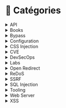 # 📂 Catégories

<details>

<summary>API</summary>

[exploitation-des-injections-sql-au-sein-de-la-clause-order-by.md](../mes-articles/2024/aout/exploitation-des-injections-sql-au-sein-de-la-clause-order-by.md "mention")

[hacking-apis-breaking-web-application-programming-interfaces.md](../livres/2022/hacking-apis-breaking-web-application-programming-interfaces.md "mention")

</details>

<details>

<summary>Books</summary>

[devsecops-developpez-et-administrez-vos-services-en-toute-securite.md](../livres/2023/devsecops-developpez-et-administrez-vos-services-en-toute-securite.md "mention")

[hacking-apis-breaking-web-application-programming-interfaces.md](../livres/2022/hacking-apis-breaking-web-application-programming-interfaces.md "mention")

[parution-de-mon-livre-securite-des-applications-web-strategies-offensives-et-defensives.md](../mes-articles/2024/juin/parution-de-mon-livre-securite-des-applications-web-strategies-offensives-et-defensives.md "mention")

[practical-web-penetration-testing.md](../livres/2018/practical-web-penetration-testing.md "mention")

[web-hacking-101-how-to-make-money-hacking-ethically.md](../livres/2018/web-hacking-101-how-to-make-money-hacking-ethically.md "mention")

</details>

<details>

<summary>Bypass</summary>

[bypass-de-validation-durl-et-embedded-credentials-cote-front.md](../mes-articles/2024/avril/bypass-de-validation-durl-et-embedded-credentials-cote-front.md "mention")

[dompurify-3.0.9-bypass-node-type-confusion.md](../mes-articles/2024/mai/dompurify-3.0.9-bypass-node-type-confusion.md "mention")

[dompurify-3.0.10-bypass-confusion-nodename-and-cdata.md](../mes-articles/2024/mai/dompurify-3.0.10-bypass-confusion-nodename-and-cdata.md "mention")

</details>

<details>

<summary>Configuration</summary>

[fonctionnement-de-lentete-http-strict-transport-security-header-hsts.md](../mes-articles/2023/fevrier/fonctionnement-de-lentete-http-strict-transport-security-header-hsts.md "mention")

[fonctionnement-de-lentete-x-content-type-options-contournement-de-csp.md](../mes-articles/2023/mars/fonctionnement-de-lentete-x-content-type-options-contournement-de-csp.md "mention")

</details>

<details>

<summary>CSS Injection</summary>

[les-injections-css-attribute-selector.md](../mes-articles/2022/novembre/les-injections-css-attribute-selector.md "mention")

[les-injections-css-regle-font-face-et-descripteur-unicode.md](../mes-articles/2022/novembre/les-injections-css-regle-font-face-et-descripteur-unicode.md "mention")

[les-injections-css-regle-import.md](../mes-articles/2022/decembre/les-injections-css-regle-import.md "mention")

[les-injections-css-scroll-to-text-fragment.md](../mes-articles/2022/decembre/les-injections-css-scroll-to-text-fragment.md "mention")

</details>

<details>

<summary>CVE</summary>

[cve-2023-42282.md](../cve/2023/cve-2023-42282.md "mention")

[cve-2022-32442.md](../cve/2022/cve-2022-32442.md "mention")

[cve-2022-32444.md](../cve/2022/cve-2022-32444.md "mention")

[cve-2022-33910.md](../cve/2022/cve-2022-33910.md "mention")

[cve-2020-26311.md](../cve/2020/cve-2020-26311.md "mention")

</details>

<details>

<summary>DevSecOps</summary>

[devsecops-developpez-et-administrez-vos-services-en-toute-securite.md](../livres/2023/devsecops-developpez-et-administrez-vos-services-en-toute-securite.md "mention")

[sast-php-codesniffer-oriente-securite-dans-visual-studio-sous-debian.md](../mes-articles/2022/juillet/sast-php-codesniffer-oriente-securite-dans-visual-studio-sous-debian.md "mention")

[sast-php-codesniffer-oriente-securite-dans-visual-studio-sous-windows.md](../mes-articles/2022/juillet/sast-php-codesniffer-oriente-securite-dans-visual-studio-sous-windows.md "mention")

</details>

<details>

<summary>Labs</summary>

[myexpense-v1.1.md](../mes-articles/2023/mars/myexpense-v1.1.md "mention")

[myexpense-v1.2.md](../mes-articles/2023/mai/myexpense-v1.2.md "mention")

[myexpense-v1.3.md](../mes-articles/2024/mars/myexpense-v1.3.md "mention")

[myexpense-v1.4.md](../mes-articles/2024/septembre/myexpense-v1.4.md "mention")

[xss-vulnerability-challenges](../walkthroughs/deliberately-vulnerable/xss-vulnerability-challenges/ "mention")

</details>

<details>

<summary>Open Redirect</summary>

[cve-2022-32444.md](../cve/2022/cve-2022-32444.md "mention")

</details>

<details>

<summary>ReDoS</summary>

[cve-2020-26311.md](../cve/2020/cve-2020-26311.md "mention")

</details>

<details>

<summary>SSRF</summary>

[cve-2023-42282.md](../cve/2023/cve-2023-42282.md "mention")

</details>

<details>

<summary>SQL Injection</summary>

[exploitation-des-injections-sql-au-sein-de-la-clause-order-by.md](../mes-articles/2024/aout/exploitation-des-injections-sql-au-sein-de-la-clause-order-by.md "mention")

</details>

<details>

<summary>Tooling</summary>

[sast-php-codesniffer-oriente-securite-dans-visual-studio-sous-debian.md](../mes-articles/2022/juillet/sast-php-codesniffer-oriente-securite-dans-visual-studio-sous-debian.md "mention")

[sast-php-codesniffer-oriente-securite-dans-visual-studio-sous-windows.md](../mes-articles/2022/juillet/sast-php-codesniffer-oriente-securite-dans-visual-studio-sous-windows.md "mention")

[xss-exploitation-tool-v0.4.0.md](../mes-articles/2022/octobre/xss-exploitation-tool-v0.4.0.md "mention")

[xss-exploitation-tool-v0.5.0.md](../mes-articles/2024/aout/xss-exploitation-tool-v0.5.0.md "mention")

[xss-exploitation-tool-v0.6.0.md](../mes-articles/2024/decembre/xss-exploitation-tool-v0.6.0.md "mention")

[xss-exploitation-tool-v0.7.0.md](../mes-articles/2025/janvier/xss-exploitation-tool-v0.7.0.md "mention")

</details>

<details>

<summary>Web Server</summary>

[fonctionnement-de-lentete-http-strict-transport-security-header-hsts.md](../mes-articles/2023/fevrier/fonctionnement-de-lentete-http-strict-transport-security-header-hsts.md "mention")

[fonctionnement-de-lentete-x-content-type-options-contournement-de-csp.md](../mes-articles/2023/mars/fonctionnement-de-lentete-x-content-type-options-contournement-de-csp.md "mention")

</details>

<details>

<summary>XSS</summary>

[cross-site-scripting-xss-et-schema-duri-javascript.md](../mes-articles/2022/septembre/cross-site-scripting-xss-et-schema-duri-javascript.md "mention")

[cve-2022-32442.md](../cve/2022/cve-2022-32442.md "mention")

[cve-2022-33910.md](../cve/2022/cve-2022-33910.md "mention")

[dompurify-3.0.9-bypass-node-type-confusion.md](../mes-articles/2024/mai/dompurify-3.0.9-bypass-node-type-confusion.md "mention")

[dompurify-3.0.10-bypass-confusion-nodename-and-cdata.md](../mes-articles/2024/mai/dompurify-3.0.10-bypass-confusion-nodename-and-cdata.md "mention")

[est-il-possible-de-contourner-la-fonction-php-htmlspecialchars.md](../mes-articles/2022/juillet/est-il-possible-de-contourner-la-fonction-php-htmlspecialchars.md "mention")

[xss-exploitation-tool-v0.4.0.md](../mes-articles/2022/octobre/xss-exploitation-tool-v0.4.0.md "mention")

[xss-exploitation-tool-v0.5.0.md](../mes-articles/2024/aout/xss-exploitation-tool-v0.5.0.md "mention")

[xss-vulnerability-challenges](../walkthroughs/deliberately-vulnerable/xss-vulnerability-challenges/ "mention")

[xss-exploitation-tool-v0.6.0.md](../mes-articles/2024/decembre/xss-exploitation-tool-v0.6.0.md "mention")

[xss-exploitation-tool-v0.7.0.md](../mes-articles/2025/janvier/xss-exploitation-tool-v0.7.0.md "mention")

</details>
